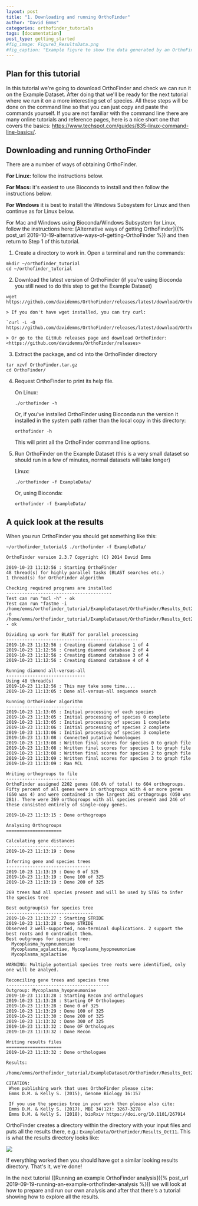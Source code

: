 ```yaml
---
layout: post
title: "1. Downloading and running OrthoFinder"
author: "David Emms"
categories: orthofinder_tutorials
tags: [documentation]
post_type: getting_started
#fig_image: Figure3_ResultsData.png
#fig_caption: "Example figure to show the data generated by an OrthoFinder run"
---
```


## Plan for this tutorial
In this tutorial we're going to download OrthoFinder and check we can run it on the Example Dataset. After doing that we'll be ready for the next tutorial where we run it on a more interesting set of species. All these steps will be done on the command line so that you can just copy and paste the commands yourself. If you are not familiar with the command line there are many online tutorials and reference pages, here is a nice short one that covers the basics: <https://www.techspot.com/guides/835-linux-command-line-basics/>.

## Downloading and running OrthoFinder
There are a number of ways of obtaining OrthoFinder.

**For Linux:** follow the instructions below.

**For Macs:** it's easiest to use Bioconda to install and then follow the instructions below.

**For Windows** it is best to install the Windows Subsystem for Linux and then continue as for Linux below. 

For Mac and Windows using Bioconda/Windows Subsystem for Linux, follow the instructions here: [Alternative ways of getting OrthoFinder]({% post_url 2019-10-19-alternative-ways-of-getting-OrthoFinder %}) and then return to Step 1 of this tutorial.

1. Create a directory to work in. Open a terminal and run the commands:
```
mkdir ~/orthofinder_tutorial
cd ~/orthofinder_tutorial
```

2. Download the latest version of OrthoFinder (if you're using Bioconda you still need to do this step to get the Example Dataset)
```
wget https://github.com/davidemms/OrthoFinder/releases/latest/download/OrthoFinder.tar.gz
```
    
    > If you don't have wget installed, you can try curl:

    `curl -L -O https://github.com/davidemms/OrthoFinder/releases/latest/download/OrthoFinder.tar.gz`
    
    > Or go to the GitHub releases page and download OrthoFinder: <https://github.com/davidemms/OrthoFinder/releases>
    
3. Extract the package, and cd into the OrthoFinder directory
```
tar xzvf OrthoFinder.tar.gz
cd OrthoFinder/
```

4. Request OrthoFinder to print its help file.

    On Linux:
    ```
    ./orthofinder -h
    ```

    Or, if you've installed OrthoFinder using Bioconda run the version it installed in the system path rather than the local copy in this directory:
    ```
    orthofinder -h
    ```

    This will print all the OrthoFinder command line options. 
  
5. Run OrthoFinder on the Example Dataset (this is a very small dataset so should run in a few of minutes, normal datasets will take longer)

    Linux:
    ```
    ./orthofinder -f ExampleData/
    ```
    
    Or, using Bioconda:
    ```
    orthofinder -f ExampleData/
    ```


## A quick look at the results

When you run OrthoFinder you should get something like this:
```
~/orthofinder_tutorial$ ./orthofinder -f ExampleData/

OrthoFinder version 2.3.7 Copyright (C) 2014 David Emms

2019-10-23 11:12:56 : Starting OrthoFinder
48 thread(s) for highly parallel tasks (BLAST searches etc.)
1 thread(s) for OrthoFinder algorithm

Checking required programs are installed
----------------------------------------
Test can run "mcl -h" - ok
Test can run "fastme -i /home/emms/orthofinder_tutorial/ExampleDataset/OrthoFinder/Results_Oct23/WorkingDirectory/SimpleTest.phy -o /home/emms/orthofinder_tutorial/ExampleDataset/OrthoFinder/Results_Oct23/WorkingDirectory/SimpleTest.tre" - ok

Dividing up work for BLAST for parallel processing
--------------------------------------------------
2019-10-23 11:12:56 : Creating diamond database 1 of 4
2019-10-23 11:12:56 : Creating diamond database 2 of 4
2019-10-23 11:12:56 : Creating diamond database 3 of 4
2019-10-23 11:12:56 : Creating diamond database 4 of 4

Running diamond all-versus-all
------------------------------
Using 48 thread(s)
2019-10-23 11:12:56 : This may take some time....
2019-10-23 11:13:05 : Done all-versus-all sequence search

Running OrthoFinder algorithm
-----------------------------
2019-10-23 11:13:05 : Initial processing of each species
2019-10-23 11:13:05 : Initial processing of species 0 complete
2019-10-23 11:13:05 : Initial processing of species 1 complete
2019-10-23 11:13:06 : Initial processing of species 2 complete
2019-10-23 11:13:06 : Initial processing of species 3 complete
2019-10-23 11:13:08 : Connected putative homologues
2019-10-23 11:13:08 : Written final scores for species 0 to graph file
2019-10-23 11:13:08 : Written final scores for species 1 to graph file
2019-10-23 11:13:08 : Written final scores for species 2 to graph file
2019-10-23 11:13:09 : Written final scores for species 3 to graph file
2019-10-23 11:13:09 : Ran MCL

Writing orthogroups to file
---------------------------
OrthoFinder assigned 2202 genes (80.6% of total) to 604 orthogroups. Fifty percent of all genes were in orthogroups with 4 or more genes (G50 was 4) and were contained in the largest 281 orthogroups (O50 was 281). There were 269 orthogroups with all species present and 246 of these consisted entirely of single-copy genes.

2019-10-23 11:13:15 : Done orthogroups

Analysing Orthogroups
=====================

Calculating gene distances
--------------------------
2019-10-23 11:13:19 : Done

Inferring gene and species trees
--------------------------------
2019-10-23 11:13:19 : Done 0 of 325
2019-10-23 11:13:19 : Done 100 of 325
2019-10-23 11:13:19 : Done 200 of 325

269 trees had all species present and will be used by STAG to infer the species tree

Best outgroup(s) for species tree
---------------------------------
2019-10-23 11:13:27 : Starting STRIDE
2019-10-23 11:13:28 : Done STRIDE
Observed 2 well-supported, non-terminal duplications. 2 support the best roots and 0 contradict them.
Best outgroups for species tree:
  Mycoplasma_hyopneumoniae
  Mycoplasma_agalactiae, Mycoplasma_hyopneumoniae
  Mycoplasma_agalactiae

WARNING: Multiple potential species tree roots were identified, only one will be analyed.

Reconciling gene trees and species tree
---------------------------------------
Outgroup: Mycoplasma_hyopneumoniae
2019-10-23 11:13:28 : Starting Recon and orthologues
2019-10-23 11:13:28 : Starting OF Orthologues
2019-10-23 11:13:28 : Done 0 of 325
2019-10-23 11:13:29 : Done 100 of 325
2019-10-23 11:13:30 : Done 200 of 325
2019-10-23 11:13:32 : Done 300 of 325
2019-10-23 11:13:32 : Done OF Orthologues
2019-10-23 11:13:32 : Done Recon

Writing results files
=====================
2019-10-23 11:13:32 : Done orthologues

Results:
    /home/emms/orthofinder_tutorial/ExampleDataset/OrthoFinder/Results_Oct23/

CITATION:
 When publishing work that uses OrthoFinder please cite:
 Emms D.M. & Kelly S. (2015), Genome Biology 16:157

 If you use the species tree in your work then please also cite:
 Emms D.M. & Kelly S. (2017), MBE 34(12): 3267-3278
 Emms D.M. & Kelly S. (2018), bioRxiv https://doi.org/10.1101/267914
```

OrthoFinder creates a directory within the directory with your input files and puts all the results there, e.g.: `ExampleData/OrthoFinder/Results_Oct11`. This is what the results directory looks like:

<img src="{{ site.github.url }}/assets/img/results_directory.png">

If everything worked then you should have got a similar looking results directory. That's it, we're done!

In the next tutorial ([Running an example OrthoFinder analysis]({% post_url 2019-09-19-running-an-example-orthofinder-analysis %})) we will look at how to prepare and run our own analysis and after that there's a tutorial showing how to explore all the results. 